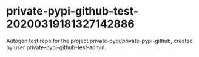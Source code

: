# private-pypi-github-test-20200319181327142886
Autogen test repo for the project private-pypi/private-pypi-github, created by user private-pypi-github-test-admin.

